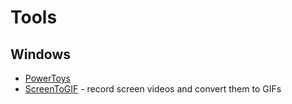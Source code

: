 # Tools

## Windows

- [PowerToys](https://github.com/microsoft/PowerToys/releases/latest)
- [ScreenToGIF](https://www.screentogif.com/) - record screen videos and convert them to GIFs
